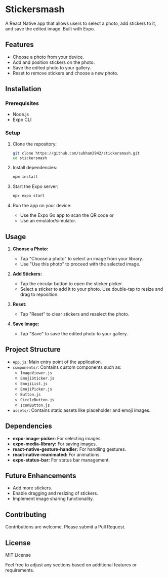 
# Stickersmash

A React Native app that allows users to select a photo, add stickers to it, and save the edited image. Built with Expo.

## Features

- Choose a photo from your device.
- Add and position stickers on the photo.
- Save the edited photo to your gallery.
- Reset to remove stickers and choose a new photo.

## Installation

### Prerequisites

- Node.js
- Expo CLI

### Setup

1. Clone the repository:

   ```bash
   git clone https://github.com/subham2942/stickersmash.git
   cd stickersmash
   ```

2. Install dependencies:

   ```bash
   npm install
   ```

3. Start the Expo server:

   ```bash
   npx expo start
   ```

4. Run the app on your device:

   - Use the Expo Go app to scan the QR code or
   - Use an emulator/simulator.

## Usage

1. **Choose a Photo:** 
   - Tap "Choose a photo" to select an image from your library.
   - Use "Use this photo" to proceed with the selected image.

2. **Add Stickers:**
   - Tap the circular button to open the sticker picker.
   - Select a sticker to add it to your photo. Use double-tap to resize and drag to reposition.

3. **Reset:**
   - Tap "Reset" to clear stickers and reselect the photo.

4. **Save Image:**
   - Tap "Save" to save the edited photo to your gallery.

## Project Structure

- `App.js`: Main entry point of the application.
- `components/`: Contains custom components such as:
  - `ImageViewer.js`
  - `EmojiSticker.js`
  - `EmojiList.js`
  - `EmojiPicker.js`
  - `Button.js`
  - `CircleButton.js`
  - `IconButton.js`
- `assets/`: Contains static assets like placeholder and emoji images.

## Dependencies

- **expo-image-picker:** For selecting images.
- **expo-media-library:** For saving images.
- **react-native-gesture-handler:** For handling gestures.
- **react-native-reanimated:** For animations.
- **expo-status-bar:** For status bar management.

## Future Enhancements

- Add more stickers.
- Enable dragging and resizing of stickers.
- Implement image sharing functionality.

## Contributing

Contributions are welcome. Please submit a Pull Request.

## License

MIT License

Feel free to adjust any sections based on additional features or requirements.